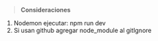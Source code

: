 > **Consideraciones**

1. Nodemon ejecutar: npm run dev
2. Si usan github agregar node_module al gitIgnore
